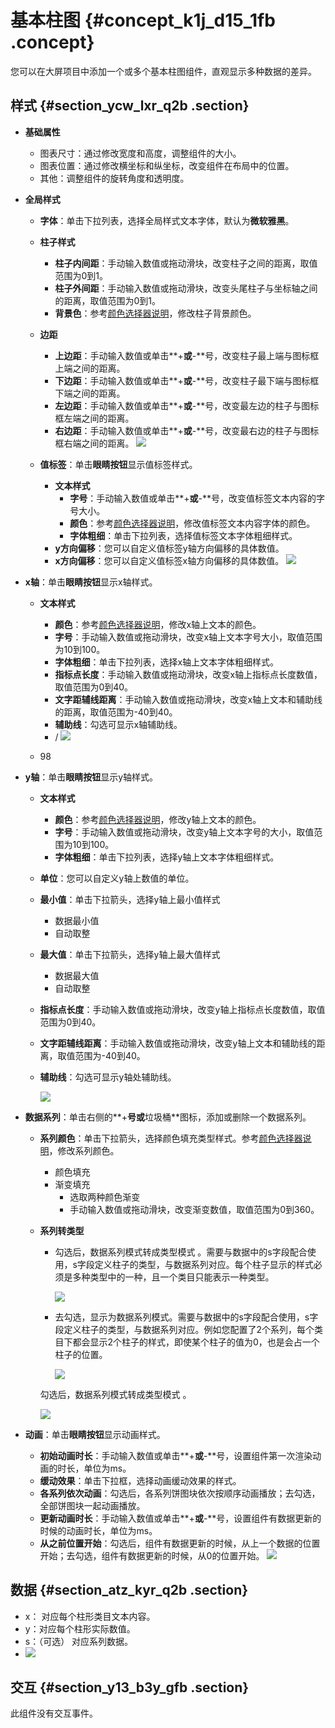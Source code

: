 # 基本柱图 {#concept_k1j_d15_1fb .concept}

您可以在大屏项目中添加一个或多个基本柱图组件，直观显示多种数据的差异。

## 样式 {#section_ycw_lxr_q2b .section}

-   **基础属性**

    -   图表尺寸：通过修改宽度和高度，调整组件的大小。
    -   图表位置：通过修改横坐标和纵坐标，改变组件在布局中的位置。
    -   其他：调整组件的旋转角度和透明度。
-   **全局样式**
    -   **字体**：单击下拉列表，选择全局样式文本字体，默认为**微软雅黑**。
    -   **柱子样式**
        -   **柱子内间距**：手动输入数值或拖动滑块，改变柱子之间的距离，取值范围为0到1。
        -   **柱子外间距**：手动输入数值或拖动滑块，改变头尾柱子与坐标轴之间的距离，取值范围为0到1。
        -   **背景色**：参考[颜色选择器说明](cn.zh-CN/用户指南/管理组件/设置组件样式/配置项说明.md#section_kdw_vj4_t2b)，修改柱子背景颜色。
    -   **边距**

        -   **上边距**：手动输入数值或单击**+**或**-**号，改变柱子最上端与图标框上端之间的距离。
        -   **下边距**：手动输入数值或单击**+**或**-**号，改变柱子最下端与图标框下端之间的距离。
        -   **左边距**：手动输入数值或单击**+**或**-**号，改变最左边的柱子与图标框左端之间的距离。
        -   **右边距**：手动输入数值或单击**+**或**-**号，改变最右边的柱子与图标框右端之间的距离。
        ![](http://static-aliyun-doc.oss-cn-hangzhou.aliyuncs.com/assets/img/20209/154458376811345_zh-CN.png)

    -   **值标签**：单击**眼睛按钮**显示值标签样式。

        -   **文本样式**
            -   **字号**：手动输入数值或单击**+**或**-**号，改变值标签文本内容的字号大小。
            -   **颜色**：参考[颜色选择器说明](cn.zh-CN/用户指南/管理组件/设置组件样式/配置项说明.md#section_kdw_vj4_t2b)，修改值标签文本内容字体的颜色。
            -   **字体粗细**：单击下拉列表，选择值标签文本字体粗细样式。
        -   **y方向偏移**：您可以自定义值标签y轴方向偏移的具体数值。
        -   **x方向偏移**：您可以自定义值标签x轴方向偏移的具体数值。
        ![](http://static-aliyun-doc.oss-cn-hangzhou.aliyuncs.com/assets/img/20209/154458376811351_zh-CN.png)

-   **x轴**：单击**眼睛按钮**显示x轴样式。
    -   **文本样式**

        -   **颜色**：参考[颜色选择器说明](cn.zh-CN/用户指南/管理组件/设置组件样式/配置项说明.md#section_kdw_vj4_t2b)，修改x轴上文本的颜色。
        -   **字号**：手动输入数值或拖动滑块，改变x轴上文本字号大小，取值范围为10到100。
        -   **字体粗细**：单击下拉列表，选择x轴上文本字体粗细样式。
        -   **指标点长度**：手动输入数值或拖动滑块，改变x轴上指标点长度数值，取值范围为0到40。
        -   **文字距辅线距离**：手动输入数值或拖动滑块，改变x轴上文本和辅助线的距离，取值范围为-40到40。
        -   **辅助线**：勾选可显示x轴辅助线。
        -   /
        ![](http://static-aliyun-doc.oss-cn-hangzhou.aliyuncs.com/assets/img/20209/154458376811355_zh-CN.png)

    -   98
-   **y轴**：单击**眼睛按钮**显示y轴样式。
    -   **文本样式**
        -   **颜色**：参考[颜色选择器说明](cn.zh-CN/用户指南/管理组件/设置组件样式/配置项说明.md#section_kdw_vj4_t2b)，修改y轴上文本的颜色。
        -   **字号**：手动输入数值或拖动滑块，改变y轴上文本字号的大小，取值范围为10到100。
        -   **字体粗细**：单击下拉列表，选择y轴上文本字体粗细样式。
    -   **单位**：您可以自定义y轴上数值的单位。
    -   **最小值**：单击下拉箭头，选择y轴上最小值样式
        -   数据最小值
        -   自动取整
    -   **最大值**：单击下拉箭头，选择y轴上最大值样式
        -   数据最大值
        -   自动取整
    -   **指标点长度**：手动输入数值或拖动滑块，改变y轴上指标点长度数值，取值范围为0到40。
    -   **文字距辅线距离**：手动输入数值或拖动滑块，改变y轴上文本和辅助线的距离，取值范围为-40到40。
    -   **辅助线**：勾选可显示y轴处辅助线。

        ![](http://static-aliyun-doc.oss-cn-hangzhou.aliyuncs.com/assets/img/20209/154458376811405_zh-CN.png)

-   **数据系列**：单击右侧的**+**号或**垃圾桶**图标，添加或删除一个数据系列。
    -   **系列颜色**：单击下拉箭头，选择颜色填充类型样式。参考[颜色选择器说明](cn.zh-CN/用户指南/管理组件/设置组件样式/配置项说明.md#section_kdw_vj4_t2b)，修改系列颜色。
        -   颜色填充
        -   渐变填充
            -   选取两种颜色渐变
            -   手动输入数值或拖动滑块，改变渐变数值，取值范围为0到360。
    -   **系列转类型**

        -   勾选后，数据系列模式转成类型模式 。需要与数据中的s字段配合使用，s字段定义柱子的类型，与数据系列对应。每个柱子显示的样式必须是多种类型中的一种，且一个类目只能表示一种类型。

            ![](http://static-aliyun-doc.oss-cn-hangzhou.aliyuncs.com/assets/img/20209/154458376813380_zh-CN.png)

        -   去勾选，显示为数据系列模式。需要与数据中的s字段配合使用，s字段定义柱子的类型，与数据系列对应。例如您配置了2个系列，每个类目下都会显示2个柱子的样式，即使某个柱子的值为0，也是会占一个柱子的位置。

            ![](http://static-aliyun-doc.oss-cn-hangzhou.aliyuncs.com/assets/img/20209/154458376813381_zh-CN.png)

        勾选后，数据系列模式转成类型模式 。

        ![](http://static-aliyun-doc.oss-cn-hangzhou.aliyuncs.com/assets/img/20209/154458376911406_zh-CN.png)

-   **动画**：单击**眼睛按钮**显示动画样式。

    -   **初始动画时长**：手动输入数值或单击**+**或**-**号，设置组件第一次渲染动画的时长，单位为ms。
    -   **缓动效果**：单击下拉框，选择动画缓动效果的样式。
    -   **各系列依次动画**：勾选后，各系列饼图块依次按顺序动画播放；去勾选，全部饼图块一起动画播放。
    -   **更新动画时长**：手动输入数值或单击**+**或**-**号，设置组件有数据更新的时候的动画时长，单位为ms。
    -   **从之前位置开始**：勾选后，组件有数据更新的时候，从上一个数据的位置开始；去勾选，组件有数据更新的时候，从0的位置开始。
    ![](http://static-aliyun-doc.oss-cn-hangzhou.aliyuncs.com/assets/img/20209/154458376921165_zh-CN.png)


## 数据 {#section_atz_kyr_q2b .section}

-   x： 对应每个柱形类目文本内容。
-   y：对应每个柱形实际数值。
-   s：（可选） 对应系列数据。
-   ![](http://static-aliyun-doc.oss-cn-hangzhou.aliyuncs.com/assets/img/20209/154458376911332_zh-CN.png)


## 交互 {#section_y13_b3y_gfb .section}

此组件没有交互事件。

